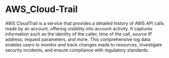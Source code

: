 # AWS_Cloud-Trail

AWS CloudTrail is a service that provides a detailed history of AWS API calls made by an account, offering visibility into account activity. It captures information such as the identity of the caller, time of the call, source IP address, request parameters, and more. This comprehensive log data enables users to monitor and track changes made to resources, investigate security incidents, and ensure compliance with regulatory standards.
